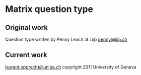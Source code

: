 # Matrix question type

## Original work

Question type written by Penny Leach at Liip <penny@liip.ch>

## Current work

laurent.opprecht@unige.ch
copyright 2011 University of Geneva

